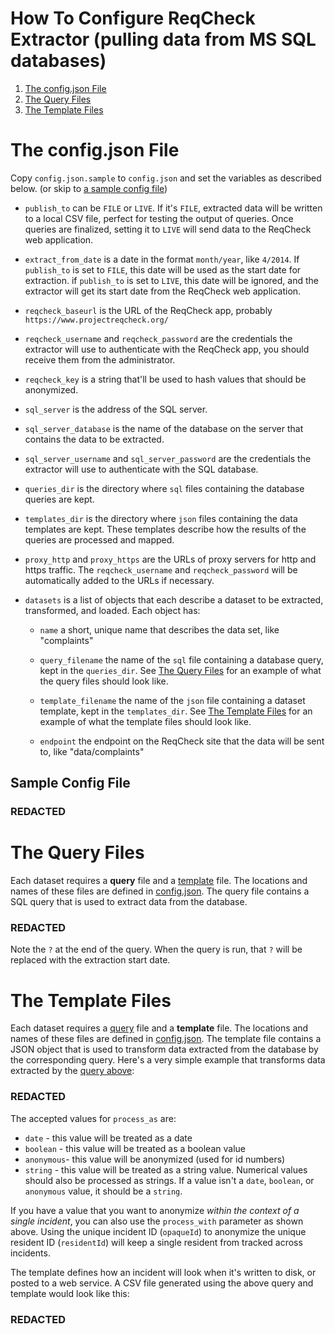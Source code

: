 # How To Configure ReqCheck Extractor (pulling data from MS SQL databases)

1. [The config.json File](#the-configjson-file)
2. [The Query Files](#the-query-files)
3. [The Template Files](#the-template-files)

# The config.json File

Copy `config.json.sample` to `config.json` and set the variables as described below. (or skip to [a sample config file](#sample-config-file))

- `publish_to` can be `FILE` or `LIVE`. If it's `FILE`, extracted data will be written to a local CSV file, perfect for testing the output of queries. Once queries are finalized, setting it to `LIVE` will send data to the ReqCheck web application.

- `extract_from_date` is a date in the format `month/year`, like `4/2014`. If `publish_to` is set to `FILE`, this date will be used as the start date for extraction. if `publish_to` is set to `LIVE`, this date will be ignored, and the extractor will get its start date from the ReqCheck web application.

- `reqcheck_baseurl` is the URL of the ReqCheck app, probably `https://www.projectreqcheck.org/`

- `reqcheck_username` and `reqcheck_password` are the credentials the extractor will use to authenticate with the ReqCheck app, you should receive them from the administrator.

- `reqcheck_key` is a string that'll be used to hash values that should be anonymized.

- `sql_server` is the address of the SQL server.

- `sql_server_database` is the name of the database on the server that contains the data to be extracted.

- `sql_server_username` and `sql_server_password` are the credentials the extractor will use to authenticate with the SQL database.

- `queries_dir` is the directory where `sql` files containing the database queries are kept.

- `templates_dir` is the directory where `json` files containing the data templates are kept. These templates describe how the results of the queries are processed and mapped.

- `proxy_http` and `proxy_https` are the URLs of proxy servers for http and https traffic. The `reqcheck_username` and `reqcheck_password` will be automatically added to the URLs if necessary.

- `datasets` is a list of objects that each describe a dataset to be extracted, transformed, and loaded. Each object has:

    - `name` a short, unique name that describes the data set, like "complaints"

    - `query_filename` the name of the `sql` file containing a database query, kept in the `queries_dir`. See [The Query Files](#the-query-files) for an example of what the query files should look like.

    - `template_filename` the name of the `json` file containing a dataset template, kept in the `templates_dir`. See [The Template Files](#the-template-files) for an example of what the template files should look like.

    - `endpoint` the endpoint on the ReqCheck site that the data will be sent to, like "data/complaints"

## Sample Config File

### REDACTED

# The Query Files

Each dataset requires a **query** file and a [template](#the-template-files) file. The locations and names of these files are defined in [config.json](#the-configjson-file). The query file contains a SQL query that is used to extract data from the database.

### REDACTED

Note the `?` at the end of the query. When the query is run, that `?` will be replaced with the extraction start date.

# The Template Files

Each dataset requires a [query](#the-query-files) file and a **template** file. The locations and names of these files are defined in [config.json](#the-configjson-file). The template file contains a JSON object that is used to transform data extracted from the database by the corresponding query. Here's a very simple example that transforms data extracted by the [query above](#the-query-files):

### REDACTED


The accepted values for `process_as` are:

- `date` - this value will be treated as a date
- `boolean` - this value will be treated as a boolean value
- `anonymous`- this value will be anonymized (used for id numbers)
- `string` - this value will be treated as a string value. Numerical values should also be processed as strings. If a value isn't a `date`, `boolean`, or `anonymous` value, it should be a `string`.

If you have a value that you want to anonymize *within the context of a single incident*, you can also use the `process_with` parameter as shown above. Using the unique incident ID (`opaqueId`) to anonymize the unique resident ID (`residentId`) will keep a single resident from tracked across incidents.

The template defines how an incident will look when it's written to disk, or posted to a web service. A CSV file generated using the above query and template would look like this:

### REDACTED
